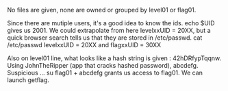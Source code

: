 No files are given, none are owned or grouped by level01 or flag01.

Since there are mutiple users, it's a good idea to know the ids.
echo $UID gives us 2001.
We could extrapolate from here levelxxUID = 20XX, but a quick browser search tells us that they are stored in /etc/passwd.
cat /etc/passwd
levelxxUID = 20XX and flagxxUID = 30XX

Also on level01 line, what looks like a hash string is given : 42hDRfypTqqnw.
Using JohnTheRipper (app that cracks hashed password), abcdefg. Suspicious ...
su flag01 + abcdefg grants us access to flag01. We can launch getflag.